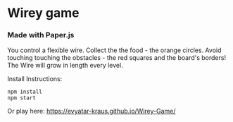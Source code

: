 # Wirey game
### Made with Paper.js

You control a flexible wire.
Collect the the food - the orange circles.
Avoid touching touching the obstacles - the red squares and the board's borders!
The Wire will grow in length every level.

Install Instructions:
```
npm install
npm start
```

Or play here:
https://evyatar-kraus.github.io/Wirey-Game/
